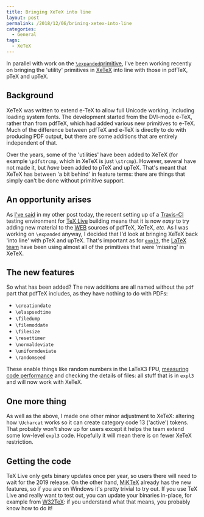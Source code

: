 ```yaml
---
title: Bringing XeTeX into line
layout: post
permalink: /2018/12/06/brining-xetex-into-line
categories:
  - General
tags:
  - XeTeX
---
```


In parallel with work on the
[`\expanded`primitive](/2018/12/06/a-new-primitive-expanded), I've been working
recently on bringing the 'utility' primitives in
[XeTeX](https://sourceforge.net/projects/xetex/) into line with those in
pdfTeX, pTeX and upTeX.

## Background

XeTeX was written to extend e-TeX to allow full Unicode working, including
loading system fonts. The development started from the DVI-mode e-TeX, rather
than from pdfTeX, which had added various new primitives to e-TeX. Much of
the difference between pdfTeX and e-TeX is directly to do with producing
PDF output, but there are some additions that are entirely independent of
that.

Over the years, some of the 'utilities' have been added to XeTeX (for example
`\pdfstrcmp`, which in XeTeX is just `\strcmp`). However, several have not made
it, but _have_ been added to pTeX and upTeX. That's meant that XeTeX has between
'a bit behind' in feature terms: there are things that simply can't be done
without primitive support.

## An opportunity arises

As [I've said](/2018/12/06/a-new-primitive-expanded) in my other post today,
the recent setting up of a [Travis-CI](https://travis-ci.com) testing
environment for [TeX Live](https://tug.org/texlive/) building means that it
is now _easy_ to try adding new material to the
[WEB](https://en.wikipedia.org/wiki/WEB) sources of pdfTeX, XeTeX,
_etc._ As I was working on `\expanded` anyway, I decided that I'd look at
bringing XeTeX back 'into line' with pTeX and upTeX. That's important as
for [`expl3`](https://ctan.org/pkg/l3kernel), the
[LaTeX team](https://www.latex-project.org) have been using almost all
of the primitives that were 'missing' in XeTeX.

## The new features

So what has been added? The new additions are all named without the
`pdf` part that pdfTeX includes, as they have nothing to do with PDFs:

- `\creationdate`
- `\elaspsedtime`
- `\filedump`
- `\filemoddate`
- `\filesize`
- `\resettimer`
- `\normaldeviate`
- `\uniformdeviate`
- `\randomseed`

These enable things like random numbers in the LaTeX3 FPU, [measuring
code performance](https://www.latex-project.org/news/2018/10/28/benchmarking/)
and checking the details of files: all stuff that is in `expl3` and will now
work with XeTeX.

## One more thing

As well as the above, I made one other minor adjustment to XeTeX: altering
how `\Ucharcat` works so it can create category code 13 ('active') tokens.
That probably won't show up for users except it helps the team extend some
low-level `expl3` code. Hopefully it will mean there is on fewer XeTeX
restriction.

## Getting the code

TeX Live only gets binary updates once per year, so users there will need to
wait for the 2019 release. On the other hand, [MiKTeX](https://miktex.org)
already has the new features, so if you are on Windows it's pretty trivial
to try out. If you use TeX Live and really want to test out, you can update
your binaries in-place, for example from [W32TeX](http://www.w32tex.org): if
you understand what that means, you probably know how to do it!
